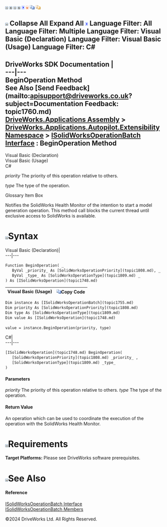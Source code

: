 ![](dotnetimages/collapse.gif) ![](dotnetimages/expand.gif) ![](dotnetimages/collapse.gif) ![](dotnetimages/expand.gif) ![](dotnetimages/drpdown.gif) ![](dotnetimages/drpdown_orange.gif) ![](dotnetimages/copycode.gif) ![](dotnetimages/copycodeHighlight.gif)

![](dotnetimages/collapse.gif) Collapse All Expand All ![](dotnetimages/drpdown.gif) Language Filter: All  Language Filter: Multiple  Language Filter: Visual Basic (Declaration) Language Filter: Visual Basic (Usage) Language Filter: C#  
---  
DriveWorks SDK Documentation  |   
---|---  
BeginOperation Method   
See Also [Send Feedback](mailto:apisupport@driveworks.co.uk?subject=Documentation Feedback: topic1760.md)  
[DriveWorks.Applications Assembly](topic13.md) > [DriveWorks.Applications.Autopilot.Extensibility Namespace](topic1633.md) > [ISolidWorksOperationBatch Interface](topic1755.md) : BeginOperation Method  
---  
  
Visual Basic (Declaration)    
Visual Basic (Usage)    
C# 

_priority_
    The priority of this operation relative to others.

_type_
    The type of the operation.

Glossary Item Box

Notifies the SolidWorks Health Monitor of the intention to start a model generation operation. This method call blocks the current thread until exclusive access to SolidWorks is available. 

# ![](dotnetimages/collapse.gif)Syntax

Visual Basic (Declaration)|   
---|---  
      
    
    Function BeginOperation( _
       ByVal _priority_ As [SolidWorksOperationPriority](topic1808.md), _
       ByVal _type_ As [SolidWorksOperationType](topic1809.md) _
    ) As [ISolidWorksOperation](topic1748.md)  
  
Visual Basic (Usage)| ![](dotnetimages/copycode.gif)Copy Code  
---|---  
      
    
    Dim instance As [ISolidWorksOperationBatch](topic1755.md)
    Dim priority As [SolidWorksOperationPriority](topic1808.md)
    Dim type As [SolidWorksOperationType](topic1809.md)
    Dim value As [ISolidWorksOperation](topic1748.md)
     
    value = instance.BeginOperation(priority, type)  
  
C#|   
---|---  
      
    
    [ISolidWorksOperation](topic1748.md) BeginOperation( 
       [SolidWorksOperationPriority](topic1808.md) _priority_ ,
       [SolidWorksOperationType](topic1809.md) _type_
    )  
  
#### Parameters

 _priority_
    The priority of this operation relative to others.
_type_
    The type of the operation.

#### Return Value

An operation which can be used to coordinate the execution of the operation with the SolidWorks Health Monitor.

# ![](dotnetimages/collapse.gif)Requirements

**Target Platforms:** Please see DriveWorks software prerequisites.

# ![](dotnetimages/collapse.gif)See Also

#### Reference

[ISolidWorksOperationBatch Interface](topic1755.md)   
[ISolidWorksOperationBatch Members](topic1756.md)

©2024 DriveWorks Ltd. All Rights Reserved.
